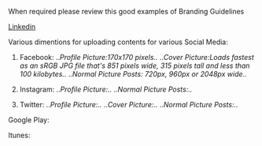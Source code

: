 When required please review this good examples of Branding Guidelines

[Linkedin](https://brand.linkedin.com/visual-identity/logo)


Various dimentions for uploading contents for various Social Media:
1. Facebook:
..*Profile Picture:170x170 pixels..*
..*Cover Picture:Loads fastest as an sRGB JPG file that's 851 pixels wide, 315 pixels tall and less than 100 kilobytes..*
..*Normal Picture Posts: 720px, 960px or 2048px wide..*

2. Instagram:
..*Profile Picture:..*
..*Normal Picture Posts:..*

3. Twitter:
..*Profile Picture:..*
..*Cover Picture:..*
..*Normal Picture Posts:..*

Google Play:


Itunes:

